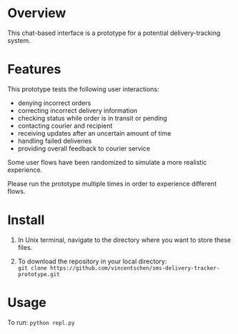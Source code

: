 # Overview
This chat-based interface is a prototype for a potential delivery-tracking system. 

# Features 
This prototype tests the following user interactions: 
- denying incorrect orders 
- correcting incorrect delivery information 
- checking status while order is in transit or pending 
- contacting courier and recipient
- receiving updates after an uncertain amount of time
- handling failed deliveries
- providing overall feedback to courier service

Some user flows have been randomized to simulate a more realistic experience. 

Please run the prototype multiple times in order to experience different flows. 

# Install 
  1. In Unix terminal, navigate to the directory where you want to store these files. 
  
  2. To download the repository in your local directory:   
  `git clone https://github.com/vincentschen/sms-delivery-tracker-prototype.git`
  
# Usage
To run: 
  `python repl.py`